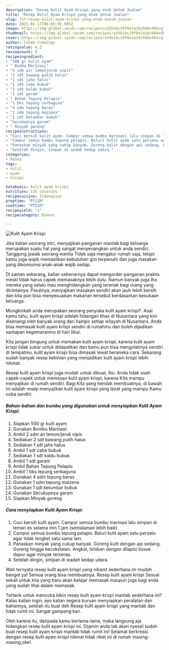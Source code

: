 ```yaml
---
description: "Resep Kulit Ayam Krispi yang enak Untuk Jualan"
title: "Resep Kulit Ayam Krispi yang enak Untuk Jualan"
slug: 727-resep-kulit-ayam-krispi-yang-enak-untuk-jualan
date: 2021-02-17T06:05:05.005Z
image: https://img-global.cpcdn.com/recipes/a35b1bc29f0e1a10/680x482cq70/kulit-ayam-krispi-foto-resep-utama.jpg
thumbnail: https://img-global.cpcdn.com/recipes/a35b1bc29f0e1a10/680x482cq70/kulit-ayam-krispi-foto-resep-utama.jpg
cover: https://img-global.cpcdn.com/recipes/a35b1bc29f0e1a10/680x482cq70/kulit-ayam-krispi-foto-resep-utama.jpg
author: Caleb Cummings
ratingvalue: 4.2
reviewcount: 9
recipeingredient:
- "500 gr kulit ayam"
- " Bumbu Marinasi"
- "2 sdm air lemonjeruk nipis"
- "2 sdt bawang putih halus"
- "1 sdt jahe halus"
- "1 sdt cabe bubuk"
- "1 sdt kaldu bubuk"
- "1 sdt garam"
- " Bahan Tepung Pelapis"
- "1 bks tepung serbaguna"
- "4 sdm tepung beras"
- "1 sdm tepung maizena"
- "1 sdt ketumbar bubuk"
- "Secukupnya garam"
- " Minyak goreng"
recipeinstructions:
- "Cuci bersih kulit ayam. Campur semua bumbu marinasi lalu simpan di lemari es selama min 1 jam (semalaman lebih baik)"
- "Campur semua bumbu tepung pelapis. Baluri kulit ayam satu persatu agar tidak lengket satu sama lain."
- "Panaskan minyak yang cukup banyak. Goreng kulit dengan api sedang. Goreng hingga kecokelatan. Angkat, tiriskan dengan dilapisi tissue dapur agar minyak terserap."
- "Setelah dingin, simpan di wadah kedap udara."
categories:
- Resep
tags:
- kulit
- ayam
- krispi

katakunci: kulit ayam krispi 
nutrition: 135 calories
recipecuisine: Indonesian
preptime: "PT11M"
cooktime: "PT51M"
recipeyield: "1"
recipecategory: Dinner

---
```



![Kulit Ayam Krispi](https://img-global.cpcdn.com/recipes/a35b1bc29f0e1a10/680x482cq70/kulit-ayam-krispi-foto-resep-utama.jpg)

Jika kalian seorang istri, menyajikan panganan mantab bagi keluarga merupakan suatu hal yang sangat menyenangkan untuk anda sendiri. Tanggung jawab seorang  wanita Tidak saja mengatur rumah saja, tetapi kamu juga wajib memastikan kebutuhan gizi terpenuhi dan juga masakan yang dikonsumsi anak-anak wajib sedap.

Di zaman  sekarang, kalian sebenarnya dapat mengorder panganan praktis meski tidak harus capek memasaknya lebih dulu. Namun banyak juga lho mereka yang selalu mau menghidangkan yang terenak bagi orang yang dicintainya. Pasalnya, menyajikan masakan sendiri akan jauh lebih bersih dan kita pun bisa menyesuaikan makanan tersebut berdasarkan kesukaan keluarga. 



Mungkinkah anda merupakan seorang penyuka kulit ayam krispi?. Asal kamu tahu, kulit ayam krispi adalah hidangan khas di Nusantara yang kini disenangi oleh banyak orang dari hampir setiap wilayah di Nusantara. Anda bisa memasak kulit ayam krispi sendiri di rumahmu dan boleh dijadikan santapan kegemaranmu di hari libur.

Kita jangan bingung untuk memakan kulit ayam krispi, karena kulit ayam krispi tidak sukar untuk didapatkan dan kamu pun bisa mengolahnya sendiri di tempatmu. kulit ayam krispi bisa dimasak lewat beraneka cara. Sekarang sudah banyak resep kekinian yang menjadikan kulit ayam krispi lebih nikmat.

Resep kulit ayam krispi juga mudah untuk dibuat, lho. Anda tidak usah capek-capek untuk memesan kulit ayam krispi, karena Kita mampu menyajikan di rumah sendiri. Bagi Kita yang hendak membuatnya, di bawah ini adalah resep menyajikan kulit ayam krispi yang lezat yang mampu Kamu coba sendiri.

<!--inarticleads1-->

##### Bahan-bahan dan bumbu yang digunakan untuk menyiapkan Kulit Ayam Krispi:

1. Siapkan 500 gr kulit ayam
1. Gunakan  Bumbu Marinasi:
1. Ambil 2 sdm air lemon/jeruk nipis
1. Sediakan 2 sdt bawang putih halus
1. Sediakan 1 sdt jahe halus
1. Ambil 1 sdt cabe bubuk
1. Sediakan 1 sdt kaldu bubuk
1. Ambil 1 sdt garam
1. Ambil  Bahan Tepung Pelapis:
1. Ambil 1 bks tepung serbaguna
1. Gunakan 4 sdm tepung beras
1. Gunakan 1 sdm tepung maizena
1. Gunakan 1 sdt ketumbar bubuk
1. Gunakan Secukupnya garam
1. Siapkan  Minyak goreng




<!--inarticleads2-->

##### Cara menyiapkan Kulit Ayam Krispi:

1. Cuci bersih kulit ayam. Campur semua bumbu marinasi lalu simpan di lemari es selama min 1 jam (semalaman lebih baik)
1. Campur semua bumbu tepung pelapis. Baluri kulit ayam satu persatu agar tidak lengket satu sama lain.
1. Panaskan minyak yang cukup banyak. Goreng kulit dengan api sedang. Goreng hingga kecokelatan. Angkat, tiriskan dengan dilapisi tissue dapur agar minyak terserap.
1. Setelah dingin, simpan di wadah kedap udara.




Wah ternyata resep kulit ayam krispi yang nikamt sederhana ini mudah banget ya! Semua orang bisa membuatnya. Resep kulit ayam krispi Sesuai sekali untuk kita yang baru akan belajar memasak maupun juga bagi anda yang sudah lihai dalam memasak.

Tertarik untuk mencoba bikin resep kulit ayam krispi mantab sederhana ini? Kalau kalian ingin, ayo kalian segera buruan menyiapkan peralatan dan bahannya, setelah itu buat deh Resep kulit ayam krispi yang mantab dan tidak rumit ini. Sangat gampang kan. 

Oleh karena itu, daripada kamu berlama-lama, maka langsung aja hidangkan resep kulit ayam krispi ini. Dijamin anda tak akan nyesel sudah buat resep kulit ayam krispi mantab tidak rumit ini! Selamat berkreasi dengan resep kulit ayam krispi nikmat tidak ribet ini di rumah masing-masing,oke!.

